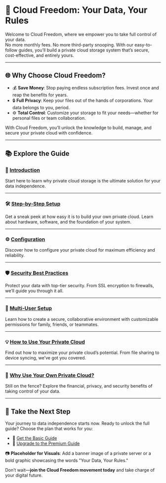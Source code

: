 # 🌟 Cloud Freedom: Your Data, Your Rules

Welcome to Cloud Freedom, where we empower you to take full control of your data.  
No more monthly fees. No more third-party snooping. With our easy-to-follow guides, you’ll build a private cloud storage system that’s secure, cost-effective, and entirely yours.

---

## 🌐 Why Choose Cloud Freedom?

- 💰 **Save Money**: Stop paying endless subscription fees. Invest once and reap the benefits for years.  
- 🔒 **Full Privacy**: Keep your files out of the hands of corporations. Your data belongs to you, period.  
- ⚙️ **Total Control**: Customize your storage to fit your needs—whether for personal files or team collaboration.

With Cloud Freedom, you’ll unlock the knowledge to build, manage, and secure your private cloud with confidence.

---

## 📚 Explore the Guide

### 🔖 [Introduction](introduction.md)  
Start here to learn why private cloud storage is the ultimate solution for your data independence.

---

### 🛠️ [Step-by-Step Setup](setup.md)  
Get a sneak peek at how easy it is to build your own private cloud. Learn about hardware, software, and the foundation of your system.

---

### ⚙️ [Configuration](configuration.md)  
Discover how to configure your private cloud for maximum efficiency and reliability.

---

### 🛡️ [Security Best Practices](security-best-practices.md)  
Protect your data with top-tier security. From SSL encryption to firewalls, we’ll guide you through it all.

---

### 👥 [Multi-User Setup](multi-user-setup.md)  
Learn how to create a secure, collaborative environment with customizable permissions for family, friends, or teammates.

---

### 💡 [How to Use Your Private Cloud](how-to-use.md)  
Find out how to maximize your private cloud’s potential. From file sharing to device syncing, we’ve got you covered.

---

### 🤔 [Why Use Your Own Private Cloud?](why-use-your-own-cloud.md)  
Still on the fence? Explore the financial, privacy, and security benefits of taking control of your data.

---

## 🚀 Take the Next Step

Your journey to data independence starts now. Ready to unlock the full guide? Choose the plan that works for you:

- 📖 [Get the Basic Guide](#)  
- 💎 [Upgrade to the Premium Guide](#)

📷 **Placeholder for Visuals**: Add a banner image of a private server or a bold graphic showcasing the words "Your Data, Your Rules."

Don’t wait—**join the Cloud Freedom movement today** and take charge of your digital future.
